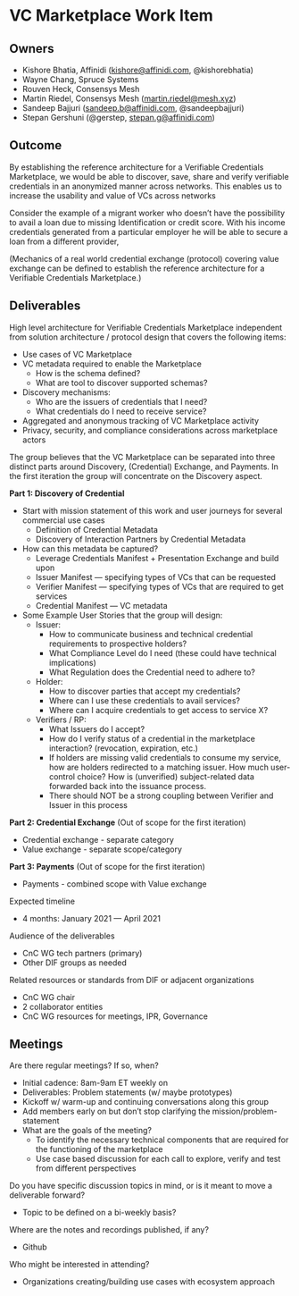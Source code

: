 # VC Marketplace Work Item

## Owners

- Kishore Bhatia, Affinidi ([kishore@affinidi.com](mailto:kishore@affinidi.com), @kishorebhatia)
- Wayne Chang, Spruce Systems
- Rouven Heck, Consensys Mesh
- Martin Riedel, Consensys Mesh (martin.riedel@mesh.xyz)
- Sandeep Bajjuri ([sandeep.b@affinidi.com](mailto:sandeep.b@affinidi.com), @sandeepbajjuri)
- Stepan Gershuni (@gerstep, stepan.g@affinidi.com)

## Outcome

By establishing the reference architecture for a Verifiable Credentials Marketplace, we would be able to discover, save, share and verify verifiable credentials in an anonymized manner across networks. This enables us to increase the usability and value of VCs across networks

Consider the example of a migrant worker who doesn’t have the possibility to avail a loan due to missing Identification or credit score. With his income credentials generated from a particular employer he will be able to secure a loan from a different provider,

(Mechanics of a real world credential exchange (protocol) covering value exchange can be defined to establish the reference architecture for a Verifiable Credentials Marketplace.)

## Deliverables

High level architecture for Verifiable Credentials Marketplace independent from solution architecture / protocol design that covers the following items:

- Use cases of VC Marketplace
- VC metadata required to enable the Marketplace
    - How is the schema defined?
    - What are tool to discover supported schemas?
- Discovery mechanisms:
    - Who are the issuers of credentials that I need?
    - What credentials do I need to receive service?
- Aggregated and anonymous tracking of VC Marketplace activity
- Privacy, security, and compliance considerations across marketplace actors

The group believes that the VC Marketplace can be separated into three distinct parts around Discovery, (Credential) Exchange, and Payments. In the first iteration the group will concentrate on the Discovery aspect.

**Part 1: Discovery of Credential**

- Start with mission statement of this work and user journeys for several commercial use cases
    - Definition of Credential Metadata
    - Discovery of Interaction Partners by Credential Metadata
- How can this metadata be captured?
    - Leverage Credentials Manifest + Presentation Exchange and build upon
    - Issuer Manifest — specifying types of VCs that can be requested
    - Verifier Manifest — specifying types of VCs that are required to get services
    - Credential Manifest — VC metadata
- Some Example User Stories that the group will design:
    - Issuer: 
        - How to communicate business and technical credential requirements to prospective holders?
        - What Compliance Level do I need (these could have technical implications)
        - What Regulation does the Credential need to adhere to?
    - Holder:
        - How to discover parties that accept my credentials?
        - Where can I use these credentials to avail services?
        - Where can I acquire credentials to get access to service X?
    - Verifiers / RP:
        - What Issuers do I accept?
        - How do I verify status of a credential in the marketplace interaction? (revocation, expiration, etc.)
        - If holders are missing valid credentials to consume my service, how are holders redirected to a matching issuer. How much user-control choice? How is (unverified) subject-related data forwarded back into the issuance process.
        - There should NOT be a strong coupling between Verifier and Issuer in this process

**Part 2: Credential Exchange** (Out of scope for the first iteration)

- Credential exchange - separate category
- Value exchange - separate scope/category

**Part 3: Payments** (Out of scope for the first iteration)

- Payments - combined scope with Value exchange

Expected timeline

- 4 months: January 2021 — April 2021

Audience of the deliverables

- CnC WG tech partners (primary)
- Other DIF groups as needed

Related resources or standards from DIF or adjacent organizations

- CnC WG chair
- 2 collaborator entities
- CnC WG resources for meetings, IPR, Governance

## Meetings

Are there regular meetings? If so, when?

- Initial cadence: 8am-9am ET weekly on 
- Deliverables: Problem statements (w/ maybe prototypes)
- Kickoff w/ warm-up and continuing conversations along this group
- Add members early on but don’t stop clarifying the mission/problem-statement
- What are the goals of the meeting?
    - To identify the necessary technical components that are required for the functioning of the marketplace
    - Use case based discussion for each call to explore, verify and test from different perspectives

Do you have specific discussion topics in mind, or is it meant to move a deliverable forward?

- Topic to be defined on a bi-weekly basis?

Where are the notes and recordings published, if any?

- Github

Who might be interested in attending?

- Organizations creating/building use cases with ecosystem approach
